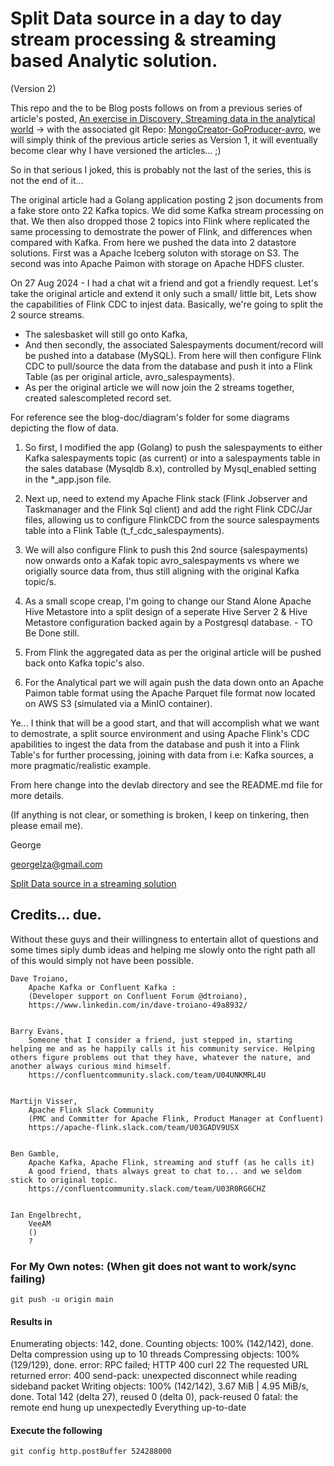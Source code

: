 # Split Data source in a day to day stream processing & streaming based Analytic solution.

(Version 2)

This repo and the to be Blog posts follows on from a previous series of article's posted, [An exercise in Discovery, Streaming data in the analytical world](https://medium.com/@georgelza/an-exercise-in-discovery-streaming-data-in-the-analytical-world-part-1-e7c17d61b9d2) -> with the associated git Repo: [MongoCreator-GoProducer-avro](https://github.com/georgelza/MongoCreator-GoProducer-avro), we will simply think of the previous article series as Version 1, it will eventually become clear why I have versioned the articles... ;)


So in that serious I joked, this is probably not the last of the series, this is not the end of it...

The original article had a Golang application posting 2 json documents from a fake store onto 22 Kafka topics. We did some Kafka stream processing on that. We then also dropped those 2 topics into Flink where replicated the same processing to demostrate the power of Flink, and differences when compared with Kafka. From here we pushed the data into 2 datastore solutions. First was a Apache Iceberg soluton with storage on S3. The second was into Apache Paimon with storage on Apache HDFS cluster.


On 27 Aug 2024 - I had a chat wit a friend and got a friendly request. Let's take the original article and extend it only such a small/ little bit, Lets show the capabilities of Flink CDC to injest data. Basically, we're going to split the 2 source streams.

 - The salesbasket will still go onto Kafka, 
 - And then secondly, the associated Salespayments document/record will be pushed into a database (MySQL). From here will then configure Flink CDC to pull/source the data from the database and push it into a Flink Table (as per original article, avro_salespayments).
 - As per the original article we will now join the 2 streams together, created salescompleted record set.


For reference see the blog-doc/diagram's folder for some diagrams depicting the flow of data.


1. So first, I modified the app (Golang) to push the salespayments to either Kafka salespayments topic (as current) or into a salespayments table in the sales database (Mysqldb 8.x), controlled by Mysql_enabled setting in the *_app.json file.

2. Next up, need to extend my Apache Flink stack (Flink Jobserver and Taskmanager and the Flink Sql client) and add the right Flink CDC/Jar files, allowing us to configure FlinkCDC from the source salespayments table into a Flink Table (t_f_cdc_salespayments). 

3. We will also configure Flink to push this 2nd source (salespayments) now onwards onto a Kafak topic avro_salespayments vs where we origially source data from, thus still aligning with the original Kafka topic/s.

4. As a small scope creap, I'm going to change our Stand Alone Apache Hive Metastore into a split design of a seperate Hive Server 2 & Hive Metastore configuration backed again by a Postgresql database. - TO Be Done still.

5. From Flink the aggregated data as per the original article will be pushed back onto Kafka topic's also.

6. For the Analytical part we will again push the data down onto an Apache Paimon table format using the Apache Parquet file format now located on AWS S3 (simulated via a MinIO container).


Ye... I think that will be a good start, and that will accomplish what we want to demostrate, a split source environment and using Apache Flink's CDC apabilities to ingest the data from the database and push it into a Flink Table's for further processing, joining with data from i.e: Kafka sources, a more pragmatic/realistic example.

From here change into the devlab directory and see the README.md file for more details.

(If anything is not clear, or something is broken, I keep on tinkering, then please email me).

George

georgelza@gmail.com

[Split Data source in a streaming solution](https://github.com/georgelza/split-sources-in-streaming-world.git)

## Credits... due.

Without these guys and their willingness to entertain allot of questions and some times siply dumb ideas and helping me slowly onto the right path all of this would simply not have been possible.

    Dave Troiano,
        Apache Kafka or Confluent Kafka :
        (Developer support on Confluent Forum @dtroiano),
        https://www.linkedin.com/in/dave-troiano-49a8932/


    Barry Evans, 
        Someone that I consider a friend, just stepped in, starting helping me and as he happily calls it his community service. Helping others figure problems out that they have, whatever the nature, and another always curious mind himself.
        https://confluentcommunity.slack.com/team/U04UNKMRL4U


    Martijn Visser,
        Apache Flink Slack Community
        (PMC and Committer for Apache Flink, Product Manager at Confluent)
        https://apache-flink.slack.com/team/U03GADV9USX


    Ben Gamble,
        Apache Kafka, Apache Flink, streaming and stuff (as he calls it)
        A good friend, thats always great to chat to... and we seldom stick to original topic.
        https://confluentcommunity.slack.com/team/U03R0RG6CHZ


    Ian Engelbrecht,
        VeeAM
        ()
        ?

    

### For My Own notes: (When git does not want to work/sync failing)
    
```git push -u origin main```

#### Results in

Enumerating objects: 142, done.
Counting objects: 100% (142/142), done.
Delta compression using up to 10 threads
Compressing objects: 100% (129/129), done.
error: RPC failed; HTTP 400 curl 22 The requested URL returned error: 400
send-pack: unexpected disconnect while reading sideband packet
Writing objects: 100% (142/142), 3.67 MiB | 4.95 MiB/s, done.
Total 142 (delta 27), reused 0 (delta 0), pack-reused 0
fatal: the remote end hung up unexpectedly
Everything up-to-date
    
#### Execute the following

```git config http.postBuffer 524288000```
